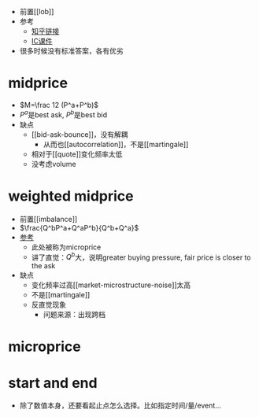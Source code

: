 - 前置[[lob]]
- 参考
  - [知乎链接](https://www.zhihu.com/question/513782601/answer/2328043857)
  - [IC课件](https://www.ma.imperial.ac.uk/~ajacquie/Gatheral60/Slides/Gatheral60%20-%20Stoikov.pdf)
- 很多时候没有标准答案，各有优劣
# midprice
- $M=\frac 12 (P^a+P^b)$
- $P^a$是best ask, $P^b$是best bid
- 缺点
  - [[bid-ask-bounce]]，没有解耦
    - 从而也[[autocorrelation]]，不是[[martingale]]
  - 相对于[[quote]]变化频率太低
  - 没考虑volume
# weighted midprice
- 前置[[imbalance]]
- $\frac{Q^bP^a+Q^aP^b}{Q^b+Q^a}$
- [参考](https://quant.stackexchange.com/questions/50651/how-to-understand-micro-price-aka-weighted-mid-price)
  - 此处被称为microprice
  - 讲了直觉：$Q^b$大，说明greater buying pressure, fair price is closer to the ask
- 缺点
  - 变化频率过高[[market-microstructure-noise]]太高
  - 不是[[martingale]]
  - 反直觉现象
    - 问题来源：出现跨档
# microprice
# start and end
- 除了数值本身，还要看起止点怎么选择。比如指定时间/量/event...